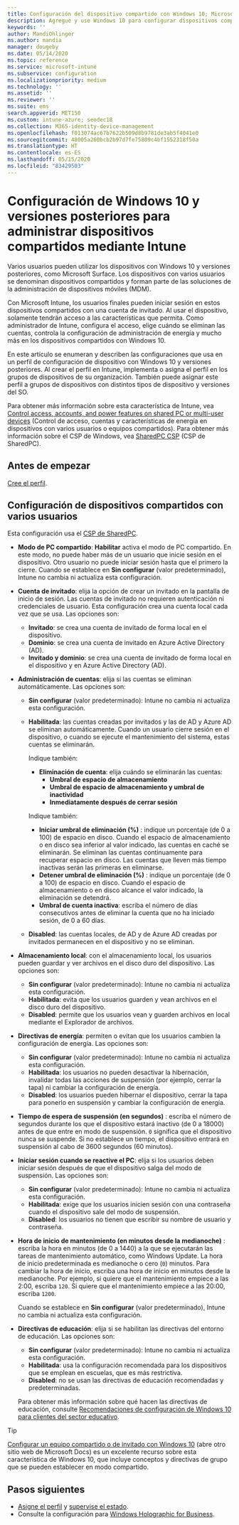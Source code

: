 ```yaml
---
title: Configuración del dispositivo compartido con Windows 10; Microsoft Intune; Azure | Microsoft Docs
description: Agregue y use Windows 10 para configurar dispositivos compartidos o que usan varios usuarios en Microsoft Intune. Vea una lista de todas las configuraciones y qué hacen en los dispositivos, incluido Microsoft Surface. Controle las cuentas de invitado, administre cuentas y elimine cuentas inactivas, permita o impida que se guarde el contenido en el almacenamiento local, establezca las opciones de energía y suspensión, elija cuándo se instalan las actualizaciones y use dispositivos en entornos educativos en un perfil de configuración de dispositivo.
keywords: ''
author: MandiOhlinger
ms.author: mandia
manager: dougeby
ms.date: 05/14/2020
ms.topic: reference
ms.service: microsoft-intune
ms.subservice: configuration
ms.localizationpriority: medium
ms.technology: ''
ms.assetid: ''
ms.reviewer: ''
ms.suite: ems
search.appverid: MET150
ms.custom: intune-azure; seodec18
ms.collection: M365-identity-device-management
ms.openlocfilehash: f013074ac67b7622b509d8b9781de3ab5f4041e0
ms.sourcegitcommit: 48005a260bcb2b97d7fe75809c4bf1552318f50a
ms.translationtype: HT
ms.contentlocale: es-ES
ms.lasthandoff: 05/15/2020
ms.locfileid: "83429503"
---
```

# <a name="windows-10-and-later-settings-to-manage-shared-devices-using-intune"></a>Configuración de Windows 10 y versiones posteriores para administrar dispositivos compartidos mediante Intune

Varios usuarios pueden utilizar los dispositivos con Windows 10 y versiones posteriores, como Microsoft Surface. Los dispositivos con varios usuarios se denominan dispositivos compartidos y forman parte de las soluciones de la administración de dispositivos móviles (MDM).

Con Microsoft Intune, los usuarios finales pueden iniciar sesión en estos dispositivos compartidos con una cuenta de invitado. Al usar el dispositivo, solamente tendrán acceso a las características que permita. Como administrador de Intune, configura el acceso, elige cuándo se eliminan las cuentas, controla la configuración de administración de energía y mucho más en los dispositivos compartidos con Windows 10.

En este artículo se enumeran y describen las configuraciones que usa en un perfil de configuración de dispositivo con Windows 10 y versiones posteriores. Al crear el perfil en Intune, implementa o asigna el perfil en los grupos de dispositivos de su organización. También puede asignar este perfil a grupos de dispositivos con distintos tipos de dispositivo y versiones del SO.

Para obtener más información sobre esta característica de Intune, vea [Control access, accounts, and power features on shared PC or multi-user devices](shared-user-device-settings.md) (Control de acceso, cuentas y características de energía en dispositivos con varios usuarios o equipos compartidos). Para obtener más información sobre el CSP de Windows, vea [SharedPC CSP](https://docs.microsoft.com/windows/client-management/mdm/sharedpc-csp) (CSP de SharedPC).

## <a name="before-your-begin"></a>Antes de empezar

[Cree el perfil](shared-user-device-settings.md).

## <a name="shared-multi-user-device-settings"></a>Configuración de dispositivos compartidos con varios usuarios

Esta configuración usa el [CSP de SharedPC](https://docs.microsoft.com/windows/client-management/mdm/sharedpc-csp).

- **Modo de PC compartido**: **Habilitar** activa el modo de PC compartido. En este modo, no puede haber más de un usuario que inicie sesión en el dispositivo. Otro usuario no puede iniciar sesión hasta que el primero la cierre. Cuando se establece en **Sin configurar** (valor predeterminado), Intune no cambia ni actualiza esta configuración.
- **Cuenta de invitado**: elija la opción de crear un invitado en la pantalla de inicio de sesión. Las cuentas de invitado no requieren autenticación ni credenciales de usuario. Esta configuración crea una cuenta local cada vez que se usa. Las opciones son:
  - **Invitado**: se crea una cuenta de invitado de forma local en el dispositivo.
  - **Dominio**: se crea una cuenta de invitado en Azure Active Directory (AD).
  - **Invitado y dominio**: se crea una cuenta de invitado de forma local en el dispositivo y en Azure Active Directory (AD).
- **Administración de cuentas**: elija si las cuentas se eliminan automáticamente. Las opciones son:
  - **Sin configurar** (valor predeterminado): Intune no cambia ni actualiza esta configuración.
  - **Habilitada**: las cuentas creadas por invitados y las de AD y Azure AD se eliminan automáticamente. Cuando un usuario cierre sesión en el dispositivo, o cuando se ejecute el mantenimiento del sistema, estas cuentas se eliminarán.

    Indique también:

    - **Eliminación de cuenta**: elija cuándo se eliminarán las cuentas:
      - **Umbral de espacio de almacenamiento**
      - **Umbral de espacio de almacenamiento y umbral de inactividad**
      - **Inmediatamente después de cerrar sesión**

    Indique también:

    - **Iniciar umbral de eliminación (%)** : indique un porcentaje (de 0 a 100) de espacio en disco. Cuando el espacio de almacenamiento o en disco sea inferior al valor indicado, las cuentas en caché se eliminarán. Se eliminan las cuentas continuamente para recuperar espacio en disco. Las cuentas que lleven más tiempo inactivas serán las primeras en eliminarse.
    - **Detener umbral de eliminación (%)** : indique un porcentaje (de 0 a 100) de espacio en disco. Cuando el espacio de almacenamiento o en disco alcance el valor indicado, la eliminación se detendrá.
    - **Umbral de cuenta inactiva**: escriba el número de días consecutivos antes de eliminar la cuenta que no ha iniciado sesión, de 0 a 60 días.

  - **Disabled**: las cuentas locales, de AD y de Azure AD creadas por invitados permanecen en el dispositivo y no se eliminan.

- **Almacenamiento local**: con el almacenamiento local, los usuarios pueden guardar y ver archivos en el disco duro del dispositivo. Las opciones son:
  - **Sin configurar** (valor predeterminado): Intune no cambia ni actualiza esta configuración.
  - **Habilitada**: evita que los usuarios guarden y vean archivos en el disco duro del dispositivo.
  - **Disabled**: permite que los usuarios vean y guarden archivos en local mediante el Explorador de archivos.

- **Directivas de energía**: permiten o evitan que los usuarios cambien la configuración de energía. Las opciones son:
  - **Sin configurar** (valor predeterminado): Intune no cambia ni actualiza esta configuración.
  - **Habilitada**: los usuarios no pueden desactivar la hibernación, invalidar todas las acciones de suspensión (por ejemplo, cerrar la tapa) ni cambiar la configuración de energía.
  - **Disabled**: los usuarios pueden hibernar el dispositivo, cerrar la tapa para ponerlo en suspensión y cambiar la configuración de energía.

- **Tiempo de espera de suspensión (en segundos)** : escriba el número de segundos durante los que el dispositivo estará inactivo (de 0 a 18000) antes de que entre en modo de suspensión. `0` significa que el dispositivo nunca se suspende. Si no establece un tiempo, el dispositivo entrará en suspensión al cabo de 3600 segundos (60 minutos).

- **Iniciar sesión cuando se reactive el PC**: elija si los usuarios deben iniciar sesión después de que el dispositivo salga del modo de suspensión. Las opciones son:
  - **Sin configurar** (valor predeterminado): Intune no cambia ni actualiza esta configuración.
  - **Habilitada**: exige que los usuarios inicien sesión con una contraseña cuando el dispositivo sale del modo de suspensión.
  - **Disabled**: los usuarios no tienen que escribir su nombre de usuario y contraseña.

- **Hora de inicio de mantenimiento (en minutos desde la medianoche)** : escriba la hora en minutos (de 0 a 1440) a la que se ejecutarán las tareas de mantenimiento automático, como Windows Update. La hora de inicio predeterminada es medianoche o cero (`0`) minutos. Para cambiar la hora de inicio, escriba una hora de inicio en minutos desde la medianoche. Por ejemplo, si quiere que el mantenimiento empiece a las 2:00, escriba `120`. Si quiere que el mantenimiento empiece a las 20:00, escriba `1200`.

  Cuando se establece en **Sin configurar** (valor predeterminado), Intune no cambia ni actualiza esta configuración.

- **Directivas de educación**: elija si se habilitan las directivas del entorno de educación. Las opciones son:
  - **Sin configurar** (valor predeterminado): Intune no cambia ni actualiza esta configuración.
  - **Habilitada**: usa la configuración recomendada para los dispositivos que se emplean en escuelas, que es más restrictiva.
  - **Disabled**: no se usan las directivas de educación recomendadas y predeterminadas.

  Para obtener más información sobre qué hacen las directivas de educación, consulte [Recomendaciones de configuración de Windows 10 para clientes del sector educativo](https://docs.microsoft.com/education/windows/configure-windows-for-education).

> [!TIP]
> [Configurar un equipo compartido o de invitado con Windows 10](https://docs.microsoft.com/windows/configuration/set-up-shared-or-guest-pc) (abre otro sitio web de Microsoft Docs) es un excelente recurso sobre esta característica de Windows 10, que incluye conceptos y directivas de grupo que se pueden establecer en modo compartido.

## <a name="next-steps"></a>Pasos siguientes

- [Asigne el perfil](device-profile-assign.md) y [supervise el estado](device-profile-monitor.md).
- Consulte la configuración para [Windows Holographic for Business](shared-user-device-settings-windows-holographic.md).
